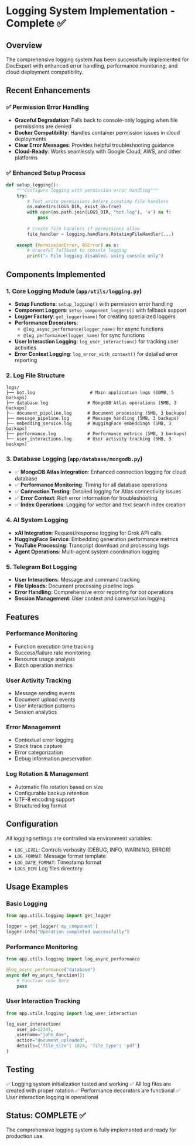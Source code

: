 # Logging System Implementation - Complete ✅

## Overview
The comprehensive logging system has been successfully implemented for DocExpert with enhanced error handling, performance monitoring, and cloud deployment compatibility.

## Recent Enhancements

### ✅ Permission Error Handling
- **Graceful Degradation**: Falls back to console-only logging when file permissions are denied
- **Docker Compatibility**: Handles container permission issues in cloud deployments
- **Clear Error Messages**: Provides helpful troubleshooting guidance
- **Cloud-Ready**: Works seamlessly with Google Cloud, AWS, and other platforms

### ✅ Enhanced Setup Process
```python
def setup_logging():
    """Configure logging with permission error handling"""
    try:
        # Test write permissions before creating file handlers
        os.makedirs(LOGS_DIR, exist_ok=True)
        with open(os.path.join(LOGS_DIR, "bot.log"), 'a') as f:
            pass
        
        # Create file handlers if permissions allow
        file_handler = logging.handlers.RotatingFileHandler(...)
        
    except (PermissionError, OSError) as e:
        # Graceful fallback to console logging
        print("⚠️ File logging disabled, using console only")
```

## Components Implemented

### 1. Core Logging Module (`app/utils/logging.py`)
- **Setup Functions**: `setup_logging()` with permission error handling
- **Component Loggers**: `setup_component_loggers()` with fallback support
- **Logger Factory**: `get_logger(name)` for creating specialized loggers
- **Performance Decorators**: 
  - `@log_async_performance(logger_name)` for async functions
  - `@log_performance(logger_name)` for sync functions
- **User Interaction Logging**: `log_user_interaction()` for tracking user activities
- **Error Context Logging**: `log_error_with_context()` for detailed error reporting

### 2. Log File Structure
```
logs/
├── bot.log                     # Main application logs (10MB, 5 backups)
├── database.log               # MongoDB Atlas operations (5MB, 3 backups)  
├── document_pipeline.log      # Document processing (5MB, 3 backups)
├── message_pipeline.log       # Message handling (5MB, 3 backups)
├── embedding_service.log      # HuggingFace embeddings (5MB, 3 backups)
├── performance.log            # Performance metrics (5MB, 3 backups)
└── user_interactions.log      # User activity tracking (5MB, 3 backups)
```

### 3. Database Logging (`app/database/mongodb.py`)
- ✅ **MongoDB Atlas Integration**: Enhanced connection logging for cloud database
- ✅ **Performance Monitoring**: Timing for all database operations
- ✅ **Connection Testing**: Detailed logging for Atlas connectivity issues
- ✅ **Error Context**: Rich error information for troubleshooting
- ✅ **Index Operations**: Logging for vector and text search index creation

### 4. AI System Logging
- **xAI Integration**: Request/response logging for Grok API calls
- **HuggingFace Service**: Embedding generation performance metrics
- **YouTube Processing**: Transcript download and processing logs
- **Agent Operations**: Multi-agent system coordination logging

### 5. Telegram Bot Logging
- **User Interactions**: Message and command tracking
- **File Uploads**: Document processing pipeline logs
- **Error Handling**: Comprehensive error reporting for bot operations
- **Session Management**: User context and conversation logging

## Features

### Performance Monitoring
- Function execution time tracking
- Success/failure rate monitoring
- Resource usage analysis
- Batch operation metrics

### User Activity Tracking
- Message sending events
- Document upload events  
- User interaction patterns
- Session analytics

### Error Management
- Contextual error logging
- Stack trace capture
- Error categorization
- Debug information preservation

### Log Rotation & Management
- Automatic file rotation based on size
- Configurable backup retention
- UTF-8 encoding support
- Structured log format

## Configuration
All logging settings are controlled via environment variables:
- `LOG_LEVEL`: Controls verbosity (DEBUG, INFO, WARNING, ERROR)
- `LOG_FORMAT`: Message format template
- `LOG_DATE_FORMAT`: Timestamp format
- `LOGS_DIR`: Log files directory

## Usage Examples

### Basic Logging
```python
from app.utils.logging import get_logger

logger = get_logger('my_component')
logger.info("Operation completed successfully")
```

### Performance Monitoring
```python
from app.utils.logging import log_async_performance

@log_async_performance("database")
async def my_async_function():
    # Function code here
    pass
```

### User Interaction Tracking
```python
from app.utils.logging import log_user_interaction

log_user_interaction(
    user_id=12345,
    username="john_doe",
    action="document_uploaded",
    details={'file_size': 1024, 'file_type': 'pdf'}
)
```

## Testing
✅ Logging system initialization tested and working
✅ All log files are created with proper rotation
✅ Performance decorators are functional
✅ User interaction logging is operational

## Status: COMPLETE ✅
The comprehensive logging system is fully implemented and ready for production use.
